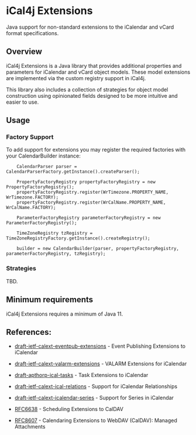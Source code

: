 # iCal4j Extensions

Java support for non-standard extensions to the iCalendar and vCard format specifications.

## Overview

iCal4j Extensions is a Java library that provides additional properties and parameters for iCalendar and vCard object models.
These model extensions are implemented via the custom registry support in iCal4j.

This library also includes a collection of strategies for object model construction using opinionated fields
designed to be more intuitive and easier to use.


## Usage

### Factory Support

To add support for extensions you may register the required factories with your CalendarBuilder instance:

        CalendarParser parser = CalendarParserFactory.getInstance().createParser();
        
        PropertyFactoryRegistry propertyFactoryRegistry = new PropertyFactoryRegistry();
        propertyFactoryRegistry.register(WrTimezone.PROPERTY_NAME, WrTimezone.FACTORY);
        propertyFactoryRegistry.register(WrCalName.PROPERTY_NAME, WrCalName.FACTORY);
        
        ParameterFactoryRegistry parameterFactoryRegistry = new ParameterFactoryRegistry();
        
        TimeZoneRegistry tzRegistry = TimeZoneRegistryFactory.getInstance().createRegistry();
        
        builder = new CalendarBuilder(parser, propertyFactoryRegistry, parameterFactoryRegistry, tzRegistry);

### Strategies

TBD.


## Minimum requirements

iCal4j Extensions requires a minimum of Java 11.


## References:

* [draft-ietf-calext-eventpub-extensions] - Event Publishing Extensions to iCalendar
* [draft-ietf-calext-valarm-extensions] - VALARM Extensions for iCalendar
* [draft-apthorp-ical-tasks] - Task Extensions to iCalendar
* [draft-ietf-calext-ical-relations] - Support for iCalendar Relationships
* [draft-ietf-calext-icalendar-series] - Support for Series in iCalendar

* [RFC6638] - Scheduling Extensions to CalDAV
* [RFC8607] - Calendaring Extensions to WebDAV (CalDAV): Managed Attachments

[draft-ietf-calext-eventpub-extensions]: https://datatracker.ietf.org/doc/html/draft-ietf-calext-eventpub-extensions-19

[draft-ietf-calext-valarm-extensions]: https://datatracker.ietf.org/doc/html/draft-ietf-calext-valarm-extensions-07

[draft-apthorp-ical-tasks]: https://datatracker.ietf.org/doc/html/draft-apthorp-ical-tasks-02

[draft-ietf-calext-ical-relations]: https://datatracker.ietf.org/doc/html/draft-ietf-calext-ical-relations-06

[draft-ietf-calext-icalendar-series]: https://datatracker.ietf.org/doc/html/draft-ietf-calext-icalendar-series-03

[RFC6638]: https://datatracker.ietf.org/doc/html/rfc6638

[RFC8607]: https://datatracker.ietf.org/doc/html/rfc8607
